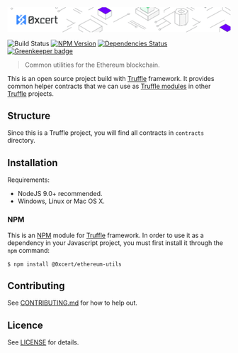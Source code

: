 <img src="https://github.com/0xcert/ethereum-utils/raw/master/assets/cover.png" />

![Build Status](https://travis-ci.org/0xcert/ethereum-utils.svg?branch=master)&nbsp;[![NPM Version](https://badge.fury.io/js/@0xcert%2Fethereum-utils.svg)](https://badge.fury.io/js/0xcert%2Fethereum-utils)&nbsp;[![Dependencies Status](https://david-dm.org/0xcert/ethereum-utils.svg)](https://david-dm.org/0xcert/ethereum-utils) [![Greenkeeper badge](https://badges.greenkeeper.io/0xcert/ethereum-utils.svg)](https://greenkeeper.io/)

> Common utilities for the Ethereum blockchain.

This is an open source project build with [Truffle](http://truffleframework.com) framework. It provides common helper contracts that we can use as [Truffle modules](http://truffleframework.com/docs/getting_started/packages-npm) in other [Truffle](http://truffleframework.com) projects.

## Structure

Since this is a Truffle project, you will find all contracts in `contracts` directory. 

## Installation

Requirements:
- NodeJS 9.0+ recommended.
- Windows, Linux or Mac OS X.

### NPM

This is an [NPM](https://www.npmjs.com/package/@0xcert/ethereum-utils) module for [Truffle](http://truffleframework.com) framework. In order to use it as a dependency in your Javascript project, you must first install it through the `npm` command:

```
$ npm install @0xcert/ethereum-utils
```

## Contributing

See [CONTRIBUTING.md](./CONTRIBUTING.md) for how to help out.

## Licence

See [LICENSE](./LICENSE) for details.
